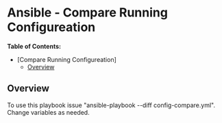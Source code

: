 # Ansible - Compare Running Configureation

**Table of Contents:**

- [Compare Running Configureation]
  - [Overview](#overview)

## Overview

To use this playbook issue "ansible-playbook --diff config-compare.yml".  Change variables as needed.